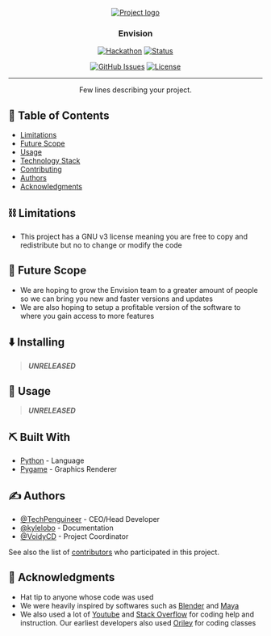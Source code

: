 <p align="center">
  <a href="" rel="noopener">
 <img src="https://i.imgur.com/AZ2iWek.png" alt="Project logo"></a>
</p>
<h3 align="center">Envision</h3>

<div align="center">

[![Hackathon](https://img.shields.io/badge/developers-2-orange.svg)](https://github.com/TechPenguineer/Envision)
[![Status](https://img.shields.io/badge/status-active-success.svg)]()

[![GitHub Issues](https://img.shields.io/github/issues/TechPenguineer/Envision.svg)](https://github.com/TechPenguineer/Envision/issues)
[![License](https://img.shields.io/badge/license-GNU-blue.svg)](LICENSE.md)

</div>

---

<p align="center"> Few lines describing your project.
    <br> 
</p>

## 📝 Table of Contents

- [ Limitations](#limitations)
- [Future Scope](#future_scope)
- [Usage](#usage)
- [Technology Stack](#tech_stack)
- [Contributing](../CONTRIBUTING.md)
- [Authors](#authors)
- [Acknowledgments](#acknowledgments)



## ⛓️ Limitations <a name = "limitations"></a>

- This project has a GNU v3 license meaning you are free to copy and redistribute but no to change or modify the code

## 🚀 Future Scope <a name = "future_scope"></a>

- We are hoping to grow the Envision team to a greater amount of people so we can bring you new and faster versions and updates
- We are also  hoping to setup a profitable version of the software to where you gain access to more features



## ⬇️ Installing

 > ***UNRELEASED***

## 🎈 Usage <a name="usage"></a>

 > ***UNRELEASED***

## ⛏️ Built With <a name = "tech_stack"></a>

- [Python](https://www.python.org/) - Language
- [Pygame](https://www.pygame.org/) - Graphics Renderer



## ✍️ Authors <a name = "authors"></a>

- [@TechPenguineer](https://github.com/TechPenguineer) - CEO/Head Developer
- [@kylelobo](https://github.com/kylelobo) - Documentation
- [@VoidyCD](https://github.com/VoidyCD) - Project Coordinator

See also the list of [contributors](https://github.com/TechPenguineer/Envision/graphs/contributors)
who participated in this project.

## 🎉 Acknowledgments <a name = "acknowledgments"></a>

- Hat tip to anyone whose code was used
- We were heavily inspired by softwares such as [Blender](https://www.blender.org) and [Maya](https://www.autodesk.com/products/maya/overview?term=1-YEAR)
- We also used a lot of [Youtube](youtube.com) and [Stack Overflow](https://stackoverflow.com/) for coding help and instruction. Our earliest developers also used [Oriley](https://learning.oreilly.com/home/) for coding classes 
